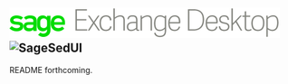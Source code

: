 ![SageSedLogoGreen](https://raw.githubusercontent.com/SagePayments/Sage-Exchange-Desktop/master/logo-sage-exchange-desktop-@2x.png)
![SageSedUI](https://developer.sagepayments.com/sites/default/files/sage-exchange-desktop_v1.png)
---
README forthcoming.

